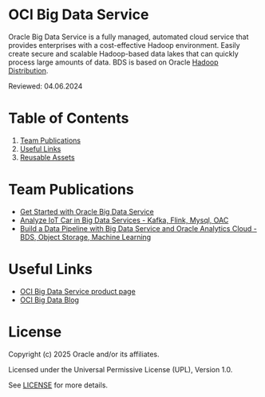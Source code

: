 # OCI Big Data Service
Oracle Big Data Service is a fully managed, automated cloud service that provides enterprises with a cost-effective Hadoop environment. 
Easily create secure and scalable Hadoop-based data lakes that can quickly process large amounts of data.
BDS is based on Oracle [Hadoop Distribution](https://docs.oracle.com/en-us/iaas/Content/bigdata/overview.htm#overview-odh).

Reviewed: 04.06.2024

# Table of Contents

1. [Team Publications](#team-publications) 
2. [Useful Links](#useful-links)
3. [Reusable Assets](#reusable-assets)


# Team Publications

- [Get Started with Oracle Big Data Service](https://apexapps.oracle.com/pls/apex/dbpm/r/livelabs/view-workshop?wid=762)
- [Analyze IoT Car in Big Data Services - Kafka, Flink, Mysql, OAC](https://apexapps.oracle.com/pls/apex/f?p=133:180:17108050413248::::wid:3837)
- [Build a Data Pipeline with Big Data Service and Oracle Analytics Cloud - BDS, Object Storage, Machine Learning](https://apexapps.oracle.com/pls/apex/dbpm/r/livelabs/view-workshop?wid=3870)

# Useful Links

- [OCI Big Data Service product page](https://www.oracle.com/uk/big-data/big-data-service/)
- [OCI Big Data Blog](https://blogs.oracle.com/bigdata)


# License

Copyright (c) 2025 Oracle and/or its affiliates.

Licensed under the Universal Permissive License (UPL), Version 1.0.

See [LICENSE](https://github.com/oracle-devrel/technology-engineering/blob/main/LICENSE) for more details.